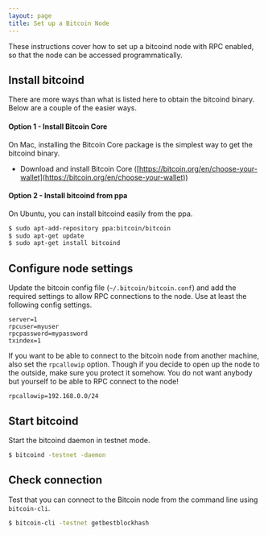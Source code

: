 ```yaml
---
layout: page
title: Set up a Bitcoin Node
---
```


These instructions cover how to set up a bitcoind node with RPC enabled, so
that the node can be accessed programmatically.

## Install bitcoind

There are more ways than what is listed here to obtain the bitcoind binary.
Below are a couple of the easier ways.

#### Option 1 - Install Bitcoin Core

On Mac, installing the Bitcoin Core package is the simplest way to get the bitcoind binary.

- Download and install Bitcoin Core ([https://bitcoin.org/en/choose-your-wallet](https://bitcoin.org/en/choose-your-wallet))

#### Option 2 - Install bitcoind from ppa

On Ubuntu, you can install bitcoind easily from the ppa.

```bash
$ sudo apt-add-repository ppa:bitcoin/bitcoin
$ sudo apt-get update
$ sudo apt-get install bitcoind
```
## Configure node settings

Update the bitcoin config file (`~/.bitcoin/bitcoin.conf`) and add the required
settings to allow RPC connections to the node. Use at least the following
config settings.

```
server=1
rpcuser=myuser
rpcpassword=mypassword
txindex=1
```

If you want to be able to connect to the bitcoin node from another machine,
also set the `rpcallowip` option. Though if you decide to open up the node to
the outside, make sure you protect it somehow. You do not want anybody but
yourself to be able to RPC connect to the node!

```
rpcallowip=192.168.0.0/24
```

## Start bitcoind

Start the bitcoind daemon in testnet mode.

```bash
$ bitcoind -testnet -daemon
```

## Check connection

Test that you can connect to the Bitcoin node from the command line using
`bitcoin-cli`.

```bash
$ bitcoin-cli -testnet getbestblockhash
```
